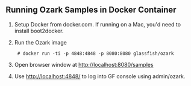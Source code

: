 Running Ozark Samples in Docker Container
-----------------------------------------

1. Setup Docker from docker.com. If running on a Mac, you'd need to install boot2docker.

2. Run the Ozark image

        # docker run -ti -p 4848:4848 -p 8080:8080 glassfish/ozark

3. Open browser window at [http://localhost:8080/samples](http://localhost:8080/samples)

4. Use [http://localhost:4848/](http://localhost:4848/) to log into GF console using admin/ozark.

